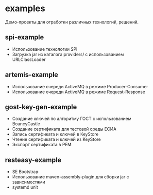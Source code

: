 # examples
Демо-проекты для отработки различных технологий, решений.

spi-example
------------
* Использование технологии SPI  
* Загрузка jar из каталога providers/ с использованием URLClassLoader  

artemis-example
----------------
* Использование очереди ActiveMQ в режиме Producer-Consumer
* Использование очереди ActiveMQ в режиме Request-Response

gost-key-gen-example
---------------------
* Создание ключей по алгоритму ГОСТ с использованием BouncyCastle
* Создание сертификата для тестовой среды ЕСИА  
* Запись сертификата и ключей в KeyStore
* Чтение сертификата и ключей из KeyStore
* Экспорт сертификата в PEM

resteasy-example
----------------
* SE Bootstrap
* Использование maven-assembly-plugin для сборки jar с зависимостями
* systemd unit